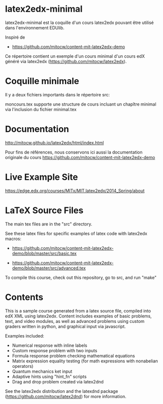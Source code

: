 latex2edx-minimal
=================

latex2edx-minimal est la coquille d'un cours latex2edx pouvant être utilisé dans l'environnement EDUlib.

Inspiré de
* https://github.com/mitocw/content-mit-latex2edx-demo

Ce répertoire contient un exemple d'un cours minimal d'un cours edX généré via latex2edx (https://github.com/mitocw/latex2edx).

Coquille minimale
=================

Il y a deux fichiers importants dans le répertoire src:

moncours.tex supporte une structure de cours incluant un chapître minimal via l'inclusion du fichier minimal.tex


Documentation
=============

http://mitocw.github.io/latex2edx/html/index.html

Pour fins de références, nous conservons ici aussi la documentation originale du cours https://github.com/mitocw/content-mit-latex2edx-demo 

Live Example Site
=================

https://edge.edx.org/courses/MITx/MIT.latex2edx/2014_Spring/about

LaTeX Source Files
==================

The main tex files are in the "src" directory.

See these latex files for specific examples of latex code with latex2edx macros:

* https://github.com/mitocw/content-mit-latex2edx-demo/blob/master/src/basic.tex

* https://github.com/mitocw/content-mit-latex2edx-demo/blob/master/src/advanced.tex

To compile this course, check out this repository, go to src, and run "make"

Contents
========

This is a sample course generated from a latex source file, compiled
into edX XML using latex2edx. Content includes examples of basic
problems, text, and video modules, as well as advanced problems using
custom graders written in python, and graphical input via javascript.

Examples included:

* Numerical response with inline labels
* Custom response problem with two inputs
* Formula response problem checking mathematical equations
* Matrix expression equality testing (for math expressions with nonabelian operators)
* Quantum mechanics ket input
* Adaptive hints using "hint_fn" scripts
* Drag and drop problem created via latex2dnd

See the latex2edx distribution and the latexdnd package (https://github.com/mitocw/latex2dnd) for more information.
